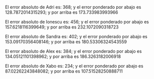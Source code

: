 El error absoluto de Adri es: 368; y el error ponderado por abajo es 128.7872014315293; y por arriba es 173.733983993966 

El error absoluto de Ionescu es: 456; y el error ponderado por abajo es 157.6218116399649; y por arriba es 232.1072090318723 

El error absoluto de Sandra es: 402; y el error ponderado por abajo es 153.09170356408146; y por arriba es 180.53306324543559 

El error absoluto de Alex es: 384; y el error ponderado por abajo es 134.05121101398962; y por arriba es 186.3263182006918 

El error absoluto de Xabo es: 234; y el error ponderado por abajo es 87.02262243848082; y por arriba es 107.51528250888711 

